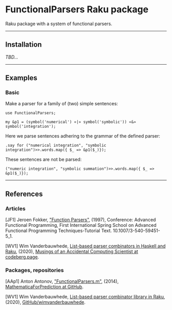 # FunctionalParsers Raku package

Raku package with a system of functional parsers.

-----

## Installation

*TBD...*

-----

## Examples

### Basic

Make a parser for a family of (two) simple sentences:

```perl6
use FunctionalParsers;

my &p1 = (symbol('numerical') «|» symbol('symbolic')) «&» symbol('integration');
```

Here we parse sentences adhering to the grammar of the defined parser:

```perl6
.say for ("numerical integration", "symbolic integration")>>.words.map({ $_ => &p1($_)});
```

These sentences are not be parsed:

```perl6
("numeric integration", "symbolic summation")>>.words.map({ $_ => &p1($_)});
```

-----

## References

### Articles

[JF1] Jeroen Fokker,
["Function Parsers"](https://www.researchgate.net/publication/2426266_Functional_Parsers), 
(1997),
Conference: Advanced Functional Programming, 
First International Spring School on Advanced Functional Programming Techniques-Tutorial Text.
10.1007/3-540-59451-5_1.

[WV1] Wim Vanderbauwhede,
[List-based parser combinators in Haskell and Raku](https://limited.systems/articles/list-based-parser-combinators/),
(2020),
[Musings of an Accidental Computing Scientist at codeberg.page](https://wimvanderbauwhede.codeberg.page).

### Packages, repositories

[AAp1] Anton Antonov,
["FunctionalParsers.m"](https://github.com/antononcube/MathematicaForPrediction/blob/master/FunctionalParsers.m),
(2014),
[MathematicaForPrediction at GitHub](https://github.com/antononcube/MathematicaForPrediction).

[WV1] Wim Vanderbauwhede,
[List-based parser combinator library in Raku](https://github.com/wimvanderbauwhede/list-based-combinators-raku),
(2020),
[GitHub/wimvanderbauwhede](https://github.com/wimvanderbauwhede).